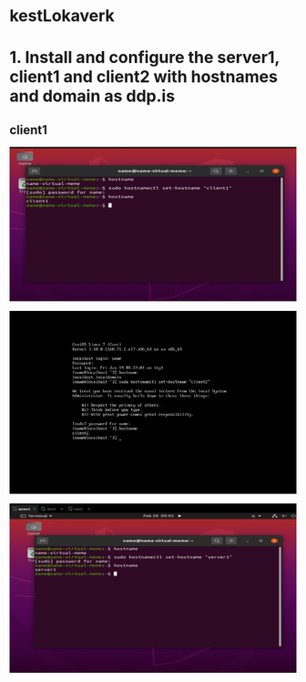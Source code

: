 # kestLokaverk

<h1> 1. Install and configure the server1, client1 and client2 with hostnames and domain as ddp.is </h1>

<h2> client1    </h2>

![mynd](https://github.com/gitmaus1/kestLokaverk/blob/main/Screenshots/Screenshot%202024-02-20%20093251.png)


![mynd](https://github.com/gitmaus1/kestLokaverk/blob/main/Screenshots/Screenshot%202024-02-20%20093923.png)


![mynd](https://github.com/gitmaus1/kestLokaverk/blob/main/Screenshots/Screenshot%202024-02-20%20094311.png)
